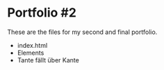 Portfolio #2
=============

These are the files for my second and final portfolio.

<ul>
  <li>index.html</li>
  <li>Elements</li>
  <li>Tante f&auml;llt &uuml;ber Kante</li>
</ul>
